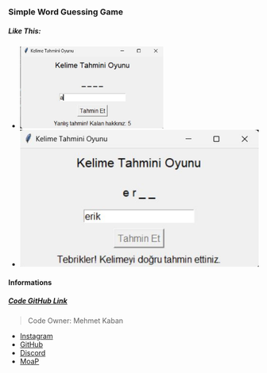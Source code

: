 ### Simple Word Guessing Game
##### Like This:
- <img src="https://github.com/MehmetKBN/assets/blob/main/WGGAssets/2.jpg" alt= “Image1” width="60%" height="60%">
- ![Image 2](https://github.com/MehmetKBN/assets/blob/main/WGGAssets/3.jpg)

#### Informations
##### [Code GitHub Link](https://github.com/MehmetKBN/simple-codes/tree/main/word%20guessing%20game)
> Code Owner: Mehmet Kaban
 - [Instagram](https://www.instagram.com/kbn.mehmet)
 - [GitHub](https://github.com/MehmetKBN)
 - [Discord](https://discordapp.com/users/605111382806888448)
 - [MoaP](https://www.instagram.com/moap.dev)
